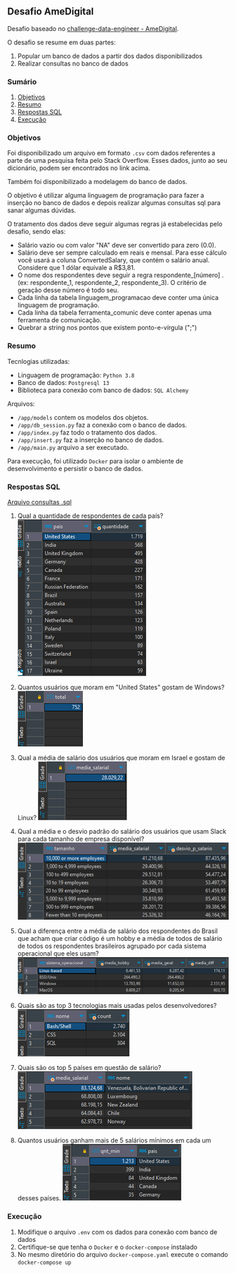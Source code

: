 ## Desafio AmeDigital

Desafio baseado no [challenge-data-engineer - AmeDigital](https://github.com/AmeDigital/challenge-data-engineer).

O desafio se resume em duas partes:

1. Popular um banco de dados a partir dos dados disponibilizados
2. Realizar consultas no banco de dados

### Sumário

1. [Objetivos](#objetivos)
2. [Resumo](#resumo)
3. [Respostas SQL](#respostas-sql)
4. [Execução](#execução)


### Objetivos

Foi disponibilizado um arquivo em formato ```.csv``` com dados referentes a parte de uma pesquisa feita pelo Stack Overflow. Esses dados, junto ao seu dicionário, podem ser encontrados no link acima.

Também foi disponibilizado a modelagem do banco de dados.

O objetivo é utilizar alguma linguagem de programação para fazer a inserção no banco de dados e depois realizar algumas consultas sql para sanar algumas dúvidas. 

O tratamento dos dados deve seguir algumas regras já estabelecidas pelo desafio, sendo elas:
* Salário vazio ou com valor "NA" deve ser convertido para zero (0.0).
* Salário deve ser sempre calculado em reais e mensal. Para esse cálculo você usará a coluna ConvertedSalary, que contém o salário anual. Considere que 1 dólar equivale a R$3,81.
* O nome dos respondentes deve seguir a regra respondente_[número] . (ex: respondente_1, respondente_2, respondente_3). O critério de geração desse número é todo seu.
* Cada linha da tabela linguagem_programacao deve conter uma única linguagem de programação.
* Cada linha da tabela ferramenta_comunic deve conter apenas uma ferramenta de comunicação.
* Quebrar a string nos pontos que existem ponto-e-vírgula (";")

### Resumo

Tecnlogias utilizadas:
* Linguagem de programação: ```Python 3.8```
* Banco de dados: ```Postgresql 13```
* Biblioteca para conexão com banco de dados: ```SQL Alchemy```

Arquivos:
* ```/app/models``` contem os modelos dos objetos.
* ```/app/db_session.py``` faz a conexão com o banco de dados.
* ```/app/index.py``` faz todo o tratamento dos dados. 
* ```/app/insert.py``` faz a inserção no banco de dados.
* ```/app/main.py``` arquivo a ser executado.

Para execução, foi utilizado ```Docker``` para isolar o ambiente de desenvolvimento e persistir o banco de dados.

### Respostas SQL

[Arquivo consultas .sql](docs/amedigital.sql)

1. Qual a quantidade de respondentes de cada país?
![](docs/1.png)

2. Quantos usuários que moram em "United States" gostam de Windows?
![](docs/2.png)

3. Qual a média de salário dos usuários que moram em Israel e gostam de Linux?
![](docs/3.png)

4. Qual a média e o desvio padrão do salário dos usuários que usam Slack para cada tamanho de empresa disponível?
![](docs/4.png)

5. Qual a diferença entre a média de salário dos respondentes do Brasil que acham que criar código é um hobby e a média de todos de salário de todos os respondentes brasileiros agrupado por cada sistema operacional que eles usam?
![](docs/5.png)

6. Quais são as top 3 tecnologias mais usadas pelos desenvolvedores?
![](docs/6.png)

7. Quais são os top 5 países em questão de salário?
![](docs/7.png)

8. Quantos usuários ganham mais de 5 salários mínimos em cada um desses países.
![](docs/8.png)

### Execução

1. Modifique o arquivo ```.env``` com os dados para conexão com banco de dados
2. Certifique-se que tenha o ```Docker``` e o ```docker-compose``` instalado
3. No mesmo diretório do arquivo ```docker-compose.yaml``` execute o comando ```docker-compose up```